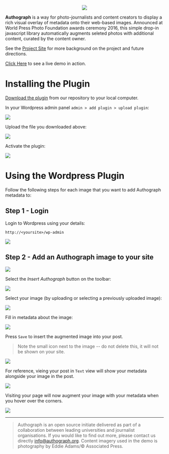 <p align="center">
    <img src="logo_small.png" />
</p>

**Authograph** is a way for photo-journalists and content creators to display a rich visual overlay of metadata onto their web-based images. Announced at World Press Photo Foundation awards ceremony 2016, this simple drop-in javascript library automatically augments seleted photos with additional content, curated by the content owner.

See the [Project Site](https://fourcorners.io) for more background on the project and future directions.

[Click Here](https://digitalinteraction.github.io/fourcorners/docs/) to see a live demo in action.

# Installing the Plugin

[Download the plugin](https://downloads.wordpress.org/plugin/four-corners.1.3.zip) from our repository to your local computer.

In your Wordpress admin panel `admin > add plugin > upload plugin`:

![](tutorials/uploadbtn.png)

Upload the file you downloaded above:

![](tutorials/dropfile.png)

Activate the plugin:

![](tutorials/activate.png)


# Using the Wordpress Plugin

Follow the following steps for each image that you want to add Authograph metadata to:

## Step 1 - Login
Login to Wordpress using your details:

`http://<yoursite>/wp-admin`

![](tutorials/login.png)

## Step 2 - Add an Authograph image to your site

![](tutorials/editpost.png)

Select the *Insert Authograph* button on the toolbar: 

![](tutorials/button.png)

Select your image (by uploading or selecting a previously uploaded image):

![](tutorials/selectmedia.png)

Fill in metadata about the image:

![](tutorials/editor.png)

Press `Save` to insert the augmented image into your post.

> Note the small icon next to the image -- do not delete this, it will not be shown on your site.

![](tutorials/result.png)

For reference, vieing your post in `Text` view will show your metadata alongside your image in the post. 

![](tutorials/metadata.png)

Visiting your page will now augment your image with your metadata when you hover over the corners.

![](tutorials/result1.png)

----

> Authograph is an open source initiate delivered as part of a collaboration between leading universities and journalist organisations. If you would like to find out more, please contact us directly <info@authograph.org>.  Content imagery used in the demo is photography by Eddie Adams/© Associated Press.
